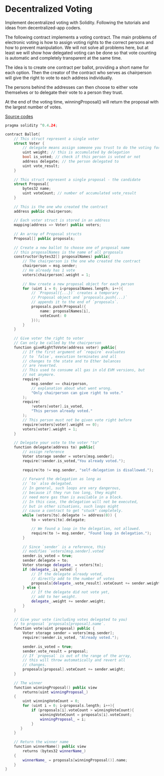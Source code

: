 # Decentralized Voting

Implement decentralized voting with Solidity. Following the tutorials and ideas from decentralized-app coders.

The following contract implements a voting contract. The main problems of electronic voting is how to assign voting rights to the correct persons and how to prevent manipulation. We will not solve all problems here, but at least we will show how delegated voting can be done so that vote counting is automatic and completely transparent at the same time.

The idea is to create one contract per ballot, providing a short name for each option. Then the creator of the contract who serves as chairperson will give the right to vote to each address individually.

The persons behind the addresses can then choose to either vote themselves or to delegate their vote to a person they trust.

At the end of the voting time, winningProposal() will return the proposal with the largest number of votes.

[Source codes](../master/Voting.sol)

```c++
pragma solidity ^0.4.24;

contract Ballot{
    // This struct represent a single voter
    struct Voter {
        // delegate means assign someone you trust to do the voting for you
        uint weight; // this is accumulated by delegation
        bool is_voted; // check if this person is voted or not
        address delegate; // the person delegated to
        uint vote_result;
    }
    
    // This struct represent a single proposal - the candidate
    struct Proposal{
        bytes32 name;
        uint voteCount; // number of accumulated vote_result
    }
    
    // This is the one who created the contract
    address public chairperson;
    
    // Each voter struct is stored in an address
    mapping(address => Voter) public voters;
    
    // An array of Proposal structs
    Proposal[] public proposals;
    
    // Create a new ballot to choose one of proposal name
    // this proposalNames is the name of all proposals
    constructor(bytes32[] proposalNames) public{
        // The chairperson is the one who created the contract
        chairperson = msg.sender;
        // He already has 1 vote
        voters[chairperson].weight = 1;
        
        // Now create a new proposal object for each person
        for (uint i = 0; i<proposalNames.length; i++){
            // `Proposal({...})` creates a temporary
            // Proposal object and `proposals.push(...)`
            // appends it to the end of `proposals`.
            proposals.push(Proposal({
                name: proposalNames[i],
                voteCount: 0
            }));
        }
    }
    
    // Give voter the right to voter
    // Can only be called by the chairperson
    function giveRightToVote(address voter) public{
        // If the first argument of `require` evaluates
        // to `false`, execution terminates and all
        // changes to the state and to Ether balances
        // are reverted.
        // This used to consume all gas in old EVM versions, but
        // not anymore.
        require(
            msg.sender == chairperson,
            // explanation about what went wrong.
            "Only chairperson can give right to vote."
        );
        require(
            !voters[voter].is_voted,
            "This person already voted."
        );
        // This person must not be given vote right before
        require(voters[voter].weight == 0);
        voters[voter].weight = 1;
    }
    
    // Delegate your vote to the voter "to"
    function delegate(address to) public{
        // assign reference
        Voter storage sender = voters[msg.sender];
        require(!sender.is_voted,"You already voted.");
        
        require(to != msg.sender, "self-delegation is disallowed.");
        
        // Forward the delegation as long as
        // `to` also delegated.
        // In general, such loops are very dangerous,
        // because if they run too long, they might
        // need more gas than is available in a block.
        // In this case, the delegation will not be executed,
        // but in other situations, such loops might
        // cause a contract to get "stuck" completely.
        while (voters[to].delegate != address(0)) {
            to = voters[to].delegate;

            // We found a loop in the delegation, not allowed.
            require(to != msg.sender, "Found loop in delegation.");
        }
        
        // Since `sender` is a reference, this
        // modifies `voters[msg.sender].voted`
        sender.is_voted = true;
        sender.delegate = to;
        Voter storage delegate_ = voters[to];
        if (delegate_.is_voted) {
            // If the delegate already voted,
            // directly add to the number of votes
            proposals[delegate_.vote_result].voteCount += sender.weight;
        } else {
            // If the delegate did not vote yet,
            // add to her weight.
            delegate_.weight += sender.weight;
        }
    }
    
    // Give your vote (including votes delegated to you)
    // to proposal `proposals[proposal].name`.
    function vote(uint proposal) public {
        Voter storage sender = voters[msg.sender];
        require(!sender.is_voted, "Already voted.");
    
        sender.is_voted = true;
        sender.vote_result = proposal;
        // If `proposal` is out of the range of the array,
        // this will throw automatically and revert all
        // changes.
        proposals[proposal].voteCount += sender.weight;
    }
    
    // The winner
    function winningProposal() public view 
        returns(uint winningProposal_)
    {
        uint winningVoteCount = 0;
        for (uint i = 0; i<proposals.length; i++){
            if (proposals[i].voteCount > winningVoteCount){
                winningVoteCount = proposals[i].voteCount;
                winningProposal_ = i;
            }
       }
    }
    
    // Return the winner name
    function winnerName() public view
        returns (bytes32 winnerName_)
    {
        winnerName_ = proposals[winningProposal()].name;        
    }
}
```
